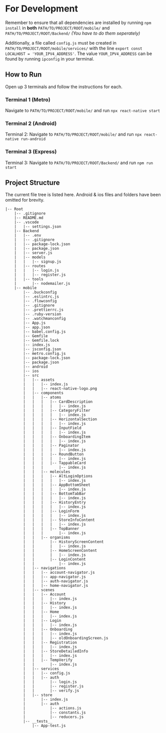 # For Development

Remember to ensure that all dependencies are installed by running `npm install` in **both** `PATH/TO/PROJECT/ROOT/mobile/` and `PATH/TO/PROJECT/ROOT/Backend/` _(You have to do them seperately)_

Additionally, a file called `config.js` must be created in `PATH/TO/PROJECT/ROOT/mobile/services/` with the line `export const LOCALHOST = 'YOUR_IPV4_ADDRESS'`. The value `YOUR_IPV4_ADDRESS` can be found by running `ipconfig` in your terminal.

## How to Run

Open up 3 terminals and follow the instructions for each.

### Terminal 1 (Metro)

Navigate to `PATH/TO/PROJECT/ROOT/mobile/` and run `npx react-native start`

### Terminal 2 (Android)

Terminal 2: Navigate to `PATH/TO/PROJECT/ROOT/mobile/` and run `npx react-native run-android`

### Terminal 3 (Express)

Terminal 3: Navigate to `PATH/TO/PROJECT/ROOT/Backend/` and run `npm run start`

## Project Structure

The current file tree is listed here. Android & ios files and folders have been omitted for brevity.

```
|-- Root
    |-- .gitignore
    |-- README.md
    |-- .vscode
    |   |-- settings.json
    |-- Backend
    |   |-- .env
    |   |-- .gitignore
    |   |-- package-lock.json
    |   |-- package.json
    |   |-- server.js
    |   |-- models
    |   |   |-- signup.js
    |   |-- routes
    |   |   |-- login.js
    |   |   |-- register.js
    |   |-- tools
    |       |-- nodemailer.js
    |-- mobile
        |-- .buckconfig
        |-- .eslintrc.js
        |-- .flowconfig
        |-- .gitignore
        |-- .prettierrc.js
        |-- .ruby-version
        |-- .watchmanconfig
        |-- App.js
        |-- app.json
        |-- babel.config.js
        |-- Gemfile
        |-- Gemfile.lock
        |-- index.js
        |-- jsconfig.json
        |-- metro.config.js
        |-- package-lock.json
        |-- package.json
        |-- android
        |-- ios
        |-- src
        |   |-- assets
        |   |   |-- index.js
        |   |   |-- react-native-logo.png
        |   |-- components
        |   |   |-- atoms
        |   |   |   |-- CardDescription
        |   |   |   |   |-- index.js
        |   |   |   |-- CategoryFilter
        |   |   |   |   |-- index.js
        |   |   |   |-- HorizontalSection
        |   |   |   |   |-- index.js
        |   |   |   |-- InputField
        |   |   |   |   |-- index.js
        |   |   |   |-- OnboardingItem
        |   |   |   |   |-- index.js
        |   |   |   |-- Paginator
        |   |   |   |   |-- index.js
        |   |   |   |-- RoundButton
        |   |   |   |   |-- index.js
        |   |   |   |-- TappableCard
        |   |   |       |-- index.js
        |   |   |-- molecules
        |   |   |   |-- AltLoginOptions
        |   |   |   |   |-- index.js
        |   |   |   |-- AppBottomSheet
        |   |   |   |   |-- index.js
        |   |   |   |-- BottomTabBar
        |   |   |   |   |-- index.js
        |   |   |   |-- HistoryEntry
        |   |   |   |   |-- index.js
        |   |   |   |-- LoginForm
        |   |   |   |   |-- index.js
        |   |   |   |-- StoreInfoContent
        |   |   |   |   |-- index.js
        |   |   |   |-- TopBanner
        |   |   |       |-- index.js
        |   |   |-- organisms
        |   |       |-- HistoryScreenContent
        |   |       |   |-- index.js
        |   |       |-- HomeScreenContent
        |   |       |   |-- index.js
        |   |       |-- LoginContent
        |   |           |-- index.js
        |   |-- navigations
        |   |   |-- account-navigator.js
        |   |   |-- app-navigator.js
        |   |   |-- auth-navigator.js
        |   |   |-- home-navigator.js
        |   |-- scenes
        |   |   |-- Account
        |   |   |   |-- index.js
        |   |   |-- History
        |   |   |   |-- index.js
        |   |   |-- Home
        |   |   |   |-- index.js
        |   |   |-- Login
        |   |   |   |-- index.js
        |   |   |-- Onboarding
        |   |   |   |-- index.js
        |   |   |   |-- oldOnboardingScreen.js
        |   |   |-- Registration
        |   |   |   |-- index.js
        |   |   |-- StoreDetailedInfo
        |   |   |   |-- index.js
        |   |   |-- TempVerify
        |   |       |-- index.js
        |   |-- services
        |   |   |-- config.js
        |   |   |-- auth
        |   |       |-- login.js
        |   |       |-- register.js
        |   |       |-- verify.js
        |   |-- store
        |       |-- index.js
        |       |-- auth
        |           |-- actions.js
        |           |-- constants.js
        |           |-- reducers.js
        |-- __tests__
            |-- App-test.js

```

